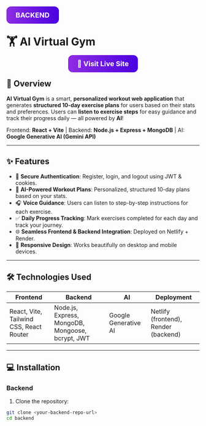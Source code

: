 <p>
  <a href="https://github.com/DaraSingh/VirtualGym-Frontend" style="text-decoration: none; color: white; background: linear-gradient(90deg,#8e2de2,#4a00e0); padding: 12px 24px; border-radius: 12px; font-weight: bold; font-size: 18px;">
    BACKEND
  </a>
</p>


# 🏋️ AI Virtual Gym

<p align="center">
  <a href="https://aivirtualgym.netlify.app/" style="text-decoration: none; color: white; background: linear-gradient(90deg,#8e2de2,#4a00e0); padding: 12px 24px; border-radius: 12px; font-weight: bold; font-size: 18px;">
    🚀 Visit Live Site
  </a>
</p>

## 🚀 Overview

**AI Virtual Gym** is a smart, **personalized workout web application** that generates **structured 10-day exercise plans** for users based on their stats and preferences. Users can **listen to exercise steps** for easy guidance and track their progress daily — all powered by **AI**!  

Frontend: **React + Vite** | Backend: **Node.js + Express + MongoDB** | AI: **Google Generative AI (Gemini API)**

---

## ✨ Features

- 🔐 **Secure Authentication**: Register, login, and logout using JWT & cookies.  
- 🤖 **AI-Powered Workout Plans**: Personalized, structured 10-day plans based on your stats.  
- 🎧 **Voice Guidance**: Users can listen to step-by-step instructions for each exercise.  
- ✅ **Daily Progress Tracking**: Mark exercises completed for each day and track your journey.  
- 🌐 **Seamless Frontend & Backend Integration**: Deployed on Netlify + Render.  
- 📱 **Responsive Design**: Works beautifully on desktop and mobile devices.  

---

## 🛠 Technologies Used

| Frontend | Backend | AI | Deployment |
|----------|---------|----|-----------|
| React, Vite, Tailwind CSS, React Router | Node.js, Express, MongoDB, Mongoose, bcrypt, JWT | Google Generative AI | Netlify (frontend), Render (backend) |

---

## 💻 Installation

### Backend

1. Clone the repository:

```bash
git clone <your-backend-repo-url>
cd backend
